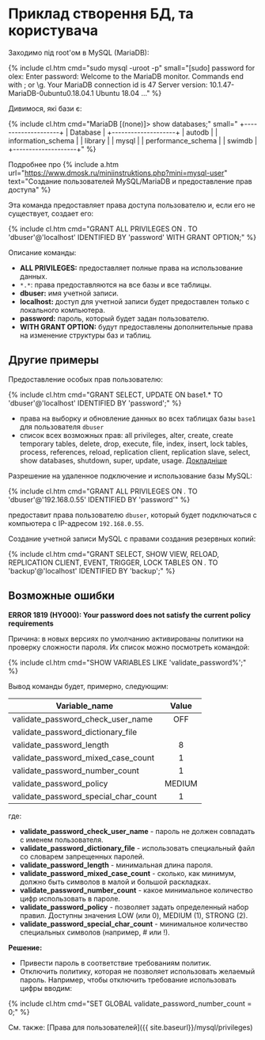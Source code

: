 # Приклад створення БД, та користувача

Заходимо під root'ом в MySQL (MariaDB):

{% include cl.htm cmd="sudo mysql -uroot -p"
small="[sudo] password for olex: 
Enter password: 
Welcome to the MariaDB monitor.  Commands end with ; or \g.
Your MariaDB connection id is 47
Server version: 10.1.47-MariaDB-0ubuntu0.18.04.1 Ubuntu 18.04
..." %}

Дивимося, які бази є:

{% include cl.htm cmd="MariaDB [(none)]> show databases;"
small="
+--------------------+
| Database           |
+--------------------+
| autodb             |
| information_schema |
| library            |
| mysql              |
| performance_schema |
| swimdb             |
+--------------------+" %}


Подробнее про {% include a.htm url="https://www.dmosk.ru/miniinstruktions.php?mini=mysql-user" text="Создание пользователей MySQL/MariaDB и предоставление прав доступа" %}

Эта команда предоставляет права доступа пользователю и, если его не существует, создает его:

{% include cl.htm cmd="GRANT ALL PRIVILEGES ON *.* TO 'dbuser'@'localhost' IDENTIFIED BY 'password' WITH GRANT OPTION;" %}

Описание команды:

- **ALL PRIVILEGES:** предоставляет полные права на использование данных.
- `*.*`: права предоставляются на все базы и все таблицы.
- **dbuser:** имя учетной записи.
- **localhost:** доступ для учетной записи будет предоставлен только с локального компьютера.
- **password:** пароль, который будет задан пользователю.
- **WITH GRANT OPTION:** будут предоставлены дополнительные права на изменение структуры баз и таблиц.

## Другие примеры

Предоставление особых прав пользователю:

{% include cl.htm cmd="GRANT SELECT, UPDATE ON base1.* TO 'dbuser'@'localhost' IDENTIFIED BY 'password';" %}

* права на выборку и обновление данных во всех таблицах базы `base1` для пользователя `dbuser`
* список всех возможных прав: all privileges, alter, create, create temporary tables, delete, drop, execute, file, index, insert, lock tables, process, references, reload, replication client, replication slave, select, show databases, shutdown, super, update, usage. [Докладніше](../privileges)

Разрешение на удаленное подключение и использование базы MySQL:

{% include cl.htm cmd="GRANT ALL PRIVILEGES ON *.* TO 'dbuser'@'192.168.0.55' IDENTIFIED BY 'password'" %}

предоставит права пользователю `dbuser`, который будет подключаться с компьютера с IP-адресом `192.168.0.55`.

Создание учетной записи MySQL с правами создания резервных копий:

{% include cl.htm cmd="GRANT SELECT, SHOW VIEW, RELOAD, REPLICATION CLIENT, EVENT, TRIGGER, LOCK TABLES ON *.* TO 'backup'@'localhost' IDENTIFIED BY 'backup';" %}

## Возможные ошибки

**ERROR 1819 (HY000): Your password does not satisfy the current policy requirements**

Причина: в новых версиях по умолчанию активированы политики на проверку сложности пароля. Их список можно посмотреть командой:


{% include cl.htm cmd="SHOW VARIABLES LIKE 'validate_password%';" %}

Вывод команды будет, примерно, следующим:


| Variable_name                        | Value  |
| ------------------------------------ | :----: |
| validate_password_check_user_name    | OFF    |
| validate_password_dictionary_file    |        |
| validate_password_length             | 8      |
| validate_password_mixed_case_count   | 1      |
| validate_password_number_count       | 1      |
| validate_password_policy             | MEDIUM |
| validate_password_special_char_count | 1      |

где:

- **validate_password_check_user_name** - пароль не должен совпадать с именем пользователя.
- **validate_password_dictionary_file** - использовать специальный файл со словарем запрещенных паролей.
- **validate_password_length** - минимальная длина пароля.
- **validate_password_mixed_case_count** - сколько, как минимум, должно быть символов в малой и большой раскладках.
- **validate_password_number_count** - какое минимальное количество цифр использовать в пароле.
- **validate_password_policy** - позволяет задать определенный набор правил. Доступны значения LOW (или 0), MEDIUM (1), STRONG (2).
- **validate_password_special_char_count** - минимальное количество специальных символов (например, # или !).

**Решение:**

- Привести пароль в соответствие требованиям политик.
- Отключить политику, которая не позволяет использовать желаемый пароль. Например, чтобы отключить требование использовать цифры вводим:

{% include cl.htm cmd="SET GLOBAL validate_password_number_count = 0;" %}


См. также: [Права для пользователей]({{ site.baseurl}}/mysql/privileges)
